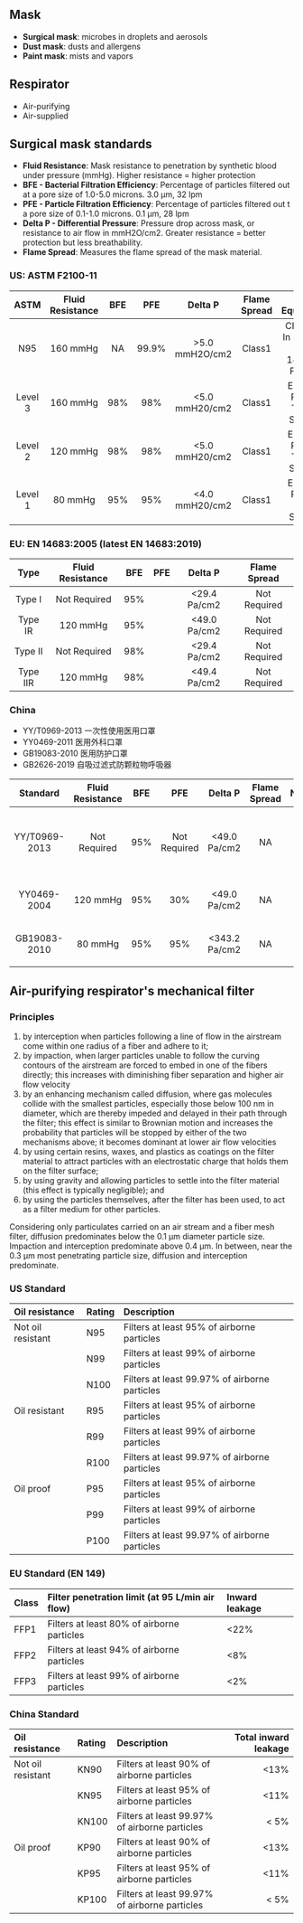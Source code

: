 ## Mask

- **Surgical mask**: microbes in droplets and aerosols
- **Dust mask**: dusts and allergens
- **Paint mask**: mists and vapors

## Respirator 
- Air-purifying 
- Air-supplied

## Surgical mask standards
- **Fluid Resistance**: Mask resistance to penetration by synthetic blood under pressure (mmHg). Higher resistance = higher protection
- **BFE - Bacterial Filtration Efficiency**: Percentage of particles filtered out at a pore size of 1.0-5.0 microns. 3.0 μm, 32 lpm
- **PFE - Particle Filtration Efficiency**: Percentage of particles filtered out t a pore size of 0.1-1.0 microns.   0.1 μm, 28 lpm 
- **Delta P - Differential Pressure**: Pressure drop across mask, or resistance to air flow in mmH2O/cm2. Greater resistance = better protection but less breathability.
- **Flame Spread**: Measures the flame spread of the mask material.

### US: ASTM F2100-11 
|ASTM|Fluid Resistance|BFE|PFE|Delta P|Flame Spread|EU Equivalence|
|:---:|:---:|:---:|:---:|:---:|:---:|:---:|
|  N95  |160 mmHg|NA |99.9%|>5.0 mmH2O/cm2|Class1|CE 0121 - In reference to EN 149:2001 FFP2 NR|
|Level 3|160 mmHg|98%| 98% |<5.0 mmH20/cm2|Class1|EN14683 Rating - Type IIR Standard|
|Level 2|120 mmHg|98%| 98% |<5.0 mmH20/cm2|Class1|EN14683 Rating - Type IIR Standard|
|Level 1| 80 mmHg|95%| 95% |<4.0 mmH20/cm2|Class1|EN14683 Rating - Type II  Standard|

### EU: EN 14683:2005 (latest EN 14683:2019)
|Type|Fluid Resistance|BFE|PFE|Delta P|Flame Spread|
|:---:|:---:|:---:|:---:|:---:|:---:|
|Type I  |Not Required|95%|  |<29.4 Pa/cm2|Not Required|
|Type IR |120 mmHg    |95%|  |<49.0 Pa/cm2|Not Required|
|Type II |Not Required|98%|  |<29.4 Pa/cm2|Not Required|
|Type IIR|120 mmHg    |98%|  |<49.4 Pa/cm2|Not Required|

### China 
- YY/T0969-2013 一次性使用医用口罩
- YY0469-2011   医用外科口罩
- GB19083-2010  医用防护口罩
- GB2626-2019   自吸过滤式防颗粒物呼吸器

|Standard|Fluid Resistance|BFE|PFE|Delta P|Flame Spread|Name|
|:---:|:---:|:---:|:---:|:---:|:---:|:---:|
|YY/T0969-2013|Not Required|95%|Not Required|<49.0 Pa/cm2 |NA|一次性使用医用口罩|
|YY0469-2004  |120 mmHg    |95%|30%         |<49.0 Pa/cm2 |NA|医用外科口罩|
|GB19083-2010 | 80 mmHg    |95%|95%         |<343.2 Pa/cm2|NA|医用防护口罩|

## Air-purifying respirator's mechanical filter

### Principles
1. by interception when particles following a line of flow in the airstream come within one radius of a fiber and adhere to it;
2. by impaction, when larger particles unable to follow the curving contours of the airstream are forced to embed in one of the fibers directly; this increases with diminishing fiber separation and higher air flow velocity
3. by an enhancing mechanism called diffusion, where gas molecules collide with the smallest particles, especially those below 100 nm in diameter, which are thereby impeded and delayed in their path through the filter; this effect is similar to Brownian motion and increases the probability that particles will be stopped by either of the two mechanisms above; it becomes dominant at lower air flow velocities
4. by using certain resins, waxes, and plastics as coatings on the filter material to attract particles with an electrostatic charge that holds them on the filter surface;
5. by using gravity and allowing particles to settle into the filter material (this effect is typically negligible); and
6. by using the particles themselves, after the filter has been used, to act as a filter medium for other particles.

Considering only particulates carried on an air stream and a fiber mesh filter, diffusion predominates below the 0.1 μm diameter particle size. Impaction and interception predominate above 0.4 μm. In between, near the 0.3 μm most penetrating particle size, diffusion and interception predominate.

### US Standard
|Oil resistance|Rating|Description|
|:---|:---|:---|
|Not oil resistant|N95 |Filters at least 95% of airborne particles|
|                 |N99 |Filters at least 99% of airborne particles|
|                 |N100|Filters at least 99.97% of airborne particles|
|Oil resistant 		|R95 |Filters at least 95% of airborne particles|
|                 |R99 |Filters at least 99% of airborne particles|
|                 |R100|Filters at least 99.97% of airborne particles|
|Oil proof        |P95 |Filters at least 95% of airborne particles|
|                 |P99 |Filters at least 99% of airborne particles|
|                 |P100|Filters at least 99.97% of airborne particles|

### EU Standard (EN 149)
|Class|Filter penetration limit (at 95 L/min air flow)|Inward leakage|
|:---|:---|:---|
|FFP1|Filters at least 80% of airborne particles|<22%|
|FFP2|Filters at least 94% of airborne particles|<8%|
|FFP3|Filters at least 99% of airborne particles|<2%|

### China Standard
|Oil resistance|Rating|Description|Total inward leakage|
|:---|:---|:---|---:|
|Not oil resistant|KN90 |Filters at least 90% of airborne particles   |<13%|
|                 |KN95 |Filters at least 95% of airborne particles   |<11%|
|                 |KN100|Filters at least 99.97% of airborne particles|< 5%|
|Oil proof        |KP90 |Filters at least 90% of airborne particles   |<13%|
|                 |KP95 |Filters at least 95% of airborne particles   |<11%|
|                 |KP100|Filters at least 99.97% of airborne particles|< 5%|
